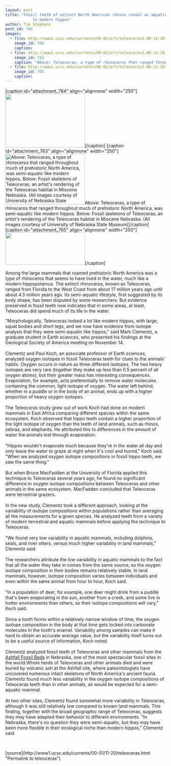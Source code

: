 ```yaml
---
layout: post
title: "Fossil teeth of extinct North American rhinos reveal an aquatic lifestyle similar
			to modern hippos"
author: Tim Stephens
post_id: 766
images:
  - file: http://www1.ucsc.edu/currents/00-01/art/teleoceras2.00-11-20.gif
    image_id: 764
    caption: 
  - file: http://www1.ucsc.edu/currents/00-01/art/teleoceras1.00-11-20.jpg
    image_id: 763
    caption: "Above: Teleoceras, a type of rhinoceros that ranged throughout much of prehistoric North America, was semi-aquatic like modern hippos. Below: Fossil skeletons of Teleoceras; an artist's rendering of the Teleoceras habitat in Miocene Nebraska. (All images courtesy of University of Nebraska State Museum)"
  - file: http://www1.ucsc.edu/currents/00-01/art/teleoceras3.00-11-20.gif
    image_id: 765
    caption: 
---
```


[caption id="attachment_764" align="alignnone" width="250"]<a href="http://localhost/mysite/wp-content/uploads/2000/11/teleoceras2.00-11-20.gif"><img class="size-full wp-image-764" src="http://localhost/mysite/wp-content/uploads/2000/11/teleoceras2.00-11-20.gif" alt="" width="250" height="168" /></a>[/caption]
[caption id="attachment_763" align="alignnone" width="250"]<a href="http://localhost/mysite/wp-content/uploads/2000/11/teleoceras1.00-11-20.jpg"><img class="size-full wp-image-763" src="http://localhost/mysite/wp-content/uploads/2000/11/teleoceras1.00-11-20.jpg" alt="Above: Teleoceras, a type of rhinoceros that ranged throughout much of prehistoric North America, was semi-aquatic like modern hippos. Below: Fossil skeletons of Teleoceras; an artist's rendering of the Teleoceras habitat in Miocene Nebraska. (All images courtesy of University of Nebraska State Museum)" width="250" height="159" /></a>Above: Teleoceras, a type of rhinoceros that ranged throughout much of prehistoric North America, was semi-aquatic like modern hippos. Below: Fossil skeletons of Teleoceras; an artist's rendering of the Teleoceras habitat in Miocene Nebraska. (All images courtesy of University of Nebraska State Museum)[/caption]
[caption id="attachment_765" align="alignnone" width="250"]<a href="http://localhost/mysite/wp-content/uploads/2000/11/teleoceras3.00-11-20.gif"><img class="size-full wp-image-765" src="http://localhost/mysite/wp-content/uploads/2000/11/teleoceras3.00-11-20.gif" alt="" width="250" height="101" /></a>[/caption]
<p>
  Among the large mammals that roamed prehistoric North America was a type of rhinoceros that seems to have lived in the water, much like a modern hippopotamus. The extinct rhinoceros, known as Teleoceras, ranged from Florida to the West Coast from about 17 million years ago until about 4.5 million years ago. Its semi-aquatic lifestyle, first suggested by its body shape, has been disputed by some researchers. But evidence preserved in fossil teeth now indicates that in some areas, at least, Teleoceras did spend much of its life in the water.
</p>"Morphologically, Teleoceras looked a lot like modern hippos, with large, squat bodies and short legs, and we now have evidence from isotope analysis that they were semi-aquatic like hippos," said Mark Clementz, a graduate student in Earth sciences, who presented his findings at the Geological Society of America meeting on November 14.<br>
<br>
Clementz and Paul Koch, an associate professor of Earth sciences, analyzed oxygen isotopes in fossil Teleoceras teeth for clues to the animals' habits. Oxygen occurs in nature as three different isotopes. The two heavy isotopes are very rare (together they make up less than 0.5 percent of all oxygen atoms), but their greater mass has interesting consequences. Evaporation, for example, acts preferentially to remove water molecules containing the common, light isotope of oxygen. The water left behind, whether in a puddle or in the body of an animal, ends up with a higher proportion of heavy oxygen isotopes.<br>
<br>
The Teleoceras study grew out of work Koch had done on modern mammals in East Africa comparing different species within the same ecosystem. Koch observed that hippo teeth contain a higher proportion of the light isotope of oxygen than the teeth of land animals, such as rhinos, zebras, and elephants. He attributed this to differences in the amount of water the animals lost through evaporation.<br>
<br>
"Hippos wouldn't evaporate much because they're in the water all day and only leave the water to graze at night when it's cool and humid," Koch said. "When we analyzed oxygen isotope compositions in fossil hippo teeth, we saw the same thing."<br>
<br>
But when Bruce MacFadden at the University of Florida applied this technique to Teleoceras several years ago, he found no significant difference in oxygen isotope compositions between Teleoceras and other animals in the same ecosystem. MacFadden concluded that Teleoceras were terrestrial grazers.<br>
<br>
In the new study, Clementz took a different approach, looking at the variability of isotope compositions within populations rather than averaging all the measurements for a given species. He analyzed teeth from a variety of modern terrestrial and aquatic mammals before applying the technique to Teleoceras.<br>
<br>
"We found very low variability in aquatic mammals, including dolphins, seals, and river otters, versus much higher variability in land mammals," Clementz said.<br>
<br>
The researchers attribute the low variability in aquatic mammals to the fact that all the water they take in comes from the same source, so the oxygen isotope composition in their bodies remains relatively stable. In land mammals, however, isotope composition varies between individuals and even within the same animal from hour to hour, Koch said.<br>
<br>
"In a population of deer, for example, one deer might drink from a puddle that's been evaporating in the sun, another from a creek, and some live in hotter environments than others, so their isotope compositions will vary," Koch said.<br>
<br>
Since a tooth forms within a relatively narrow window of time, the oxygen isotope composition in the body at that time gets locked into carbonate molecules in the tooth's enamel. Variability among samples can make it hard to obtain an accurate average value, but the variability itself turns out to be a useful source of information, Koch noted.<br>
<br>
Clementz analyzed fossil teeth of Teleoceras and other mammals from the <a href="http://www-museum.unl.edu/research/vertpaleo/ashfall.html">Ashfall Fossil Beds</a> in Nebraska, one of the most spectacular fossil sites in the world.Whole herds of Teleoceras and other animals died and were buried by volcanic ash at the Ashfall site, where paleontologists have uncovered numerous intact skeletons of North America's ancient fauna. Clementz found much less variability in the oxygen isotope compositions of Teleoceras teeth than in other animals, as would be expected for a semi-aquatic mammal.<br>
<br>
At two other sites, Clementz found somewhat more variability in Teleoceras, although it was still relatively low compared to known land mammals. This finding, together with the broad geographic range of Teleoceras, suggests they may have adapted their behavior to different environments. "In Nebraska, there's no question they were semi-aquatic, but they may have been more flexible in their ecological niche than modern hippos," Clementz said.
<p>
  <br>

</p>
[source](http://www1.ucsc.edu/currents/00-01/11-20/teleoceras.html "Permalink to teleoceras")
